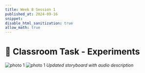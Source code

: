 ```yaml
---
title: Week 8 Session 1
published_at: 2024-09-16
snippet: 
disable_html_sanitization: true
allow_math: true
---
```


# :page_with_curl: Classroom Task - Experiments

![photo 1](photos/40.png)
![photo 1](photos/41.png)
*Updated storyboard with audio description*
